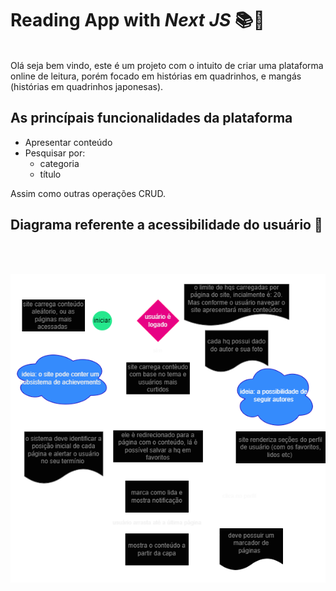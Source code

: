 # Reading App with ***Next JS*** 📚📖

<br>
 Olá seja bem vindo, este é um projeto com o intuito de criar uma plataforma online de leitura, porém focado em histórias em quadrinhos, e mangás (histórias em quadrinhos japonesas). 


## As princípais funcionalidades da plataforma

<ul>
  <li>Apresentar conteúdo</li>
  <li>Pesquisar por:
    <ul>
      <li>categoria</li>
      <li>título</li>
    </ul>
  </li>
</ul>

Assim como outras operações CRUD.


## Diagrama referente a acessibilidade do usuário 👥

<br>
<br>

<div align='center'>

![Imagem do diagrama referente a acessibilidade do usuário](./diagram-pt-br.png)

</div>